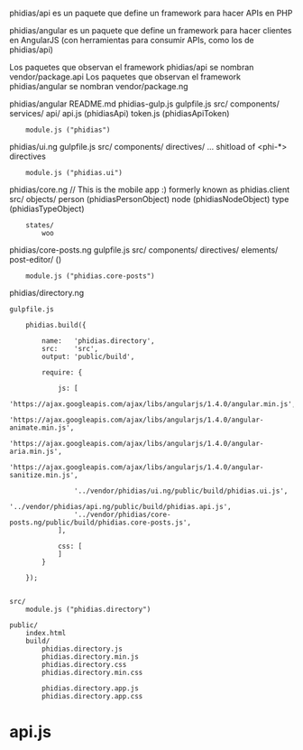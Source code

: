 phidias/api
es un paquete que define un framework para hacer APIs en PHP

phidias/angular
es un paquete que define un framework para hacer clientes en AngularJS (con herramientas para consumir APIs, como los de phidias/api)

Los paquetes que observan el framework phidias/api se nombran vendor/package.api
Los paquetes que observan el framework phidias/angular se nombran vendor/package.ng


phidias/angular
    README.md
    phidias-gulp.js
    gulpfile.js
    src/
        components/
            services/
                api/
                    api.js   (phidiasApi)
                    token.js (phidiasApiToken)

        module.js ("phidias")


phidias/ui.ng
    gulpfile.js
    src/
        components/
            directives/
                ... shitload of <phi-*> directives 
                <phi-object>

        module.js ("phidias.ui")


phidias/core.ng    // This is the mobile app :) formerly known as phidias.client
    src/
        objects/
            person (phidiasPersonObject)
            node   (phidiasNodeObject)
            type   (phidiasTypeObject)

        states/
            woo



phidias/core-posts.ng
    gulpfile.js
    src/
        components/
            directives/
                elements/
                    post-editor/   (<phidias-post-editor>)

        module.js ("phidias.core-posts")


phidias/directory.ng

    gulpfile.js

        phidias.build({

            name:   'phidias.directory',
            src:    'src',
            output: 'public/build',

            require: {

                js: [
                    'https://ajax.googleapis.com/ajax/libs/angularjs/1.4.0/angular.min.js',
                    'https://ajax.googleapis.com/ajax/libs/angularjs/1.4.0/angular-animate.min.js',
                    'https://ajax.googleapis.com/ajax/libs/angularjs/1.4.0/angular-aria.min.js',
                    'https://ajax.googleapis.com/ajax/libs/angularjs/1.4.0/angular-sanitize.min.js',

                    '../vendor/phidias/ui.ng/public/build/phidias.ui.js',
                    '../vendor/phidias/api.ng/public/build/phidias.api.js',
                    '../vendor/phidias/core-posts.ng/public/build/phidias.core-posts.js',
                ],

                css: [
                ]
            }

        });


    src/
        module.js ("phidias.directory")

    public/
        index.html
        build/
            phidias.directory.js
            phidias.directory.min.js
            phidias.directory.css
            phidias.directory.min.css

            phidias.directory.app.js
            phidias.directory.app.css

# api.js

